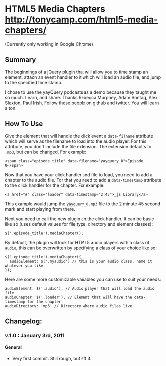 # HTML5 Media Chapters <http://tonycamp.com/html5-media-chapters/>
(Currently only working in Google Chrome)

## Summary

The beginnings of a jQuery plugin that will allow you to time stamp an element, attach an event handler to it which will load an audio file, and jump to the specified time stamp.

I chose to use the yayQuery podcasts as a demo because they taught me so much. Learn, and share. Thanks Rebecca Murphey, Adam Sontag, Alex Slexton, Paul Irish. Follow these people on github and twitter. You will learn a ton.

## How To Use

Give the element that will handle the click event a `data-filname` attribute which will serve as the filename to load into the audio player. For this attribute, you don't include the file extension. The extension defaults to `.mp3`, but can be changed. For example:

    <span class="episode_title" data-filename="yayquery_0">Episode 0</span>

Now that you have your click handler and file to load, you need to add a chapter to the audio file. For that you need to add a `data-timestamp` attribute to the click handler for the chapter. For example:

    <a href="#" class="loader" data-timestamp="2:45">_js Library</a>

This example would jump the `yayquery_0.mp3` file to the 2 minute 45 second mark and start playing from there.

Next you need to call the new plugin on the click handler. It can be basic like so (uses default values for file type, directory and element classes):

    $('.episode_title').mediaChapter();

By default, the plugin will look for HTML5 audio players with a class of `audio`, this can be overwritten by specifying a class of your choice like so:

    $('.episode_title').mediaChapter({
      audioElement: $('.myaudio') // this is your audio class, name it whatever you like
    });

Here are some more customizable variables you can use to suit your needs:

    audioElement: $('.audio'), // Audio player that will load the audio file
    audioChapter: $('.loader'), // Element that will have the data-timestamp for the chapter
    audioDirectory: 'mp3' // Directory where audio files live

## Changelog:

### v.1.0 : January 3rd, 2011

#### General
* Very first commit. Still rough, but eff it.
